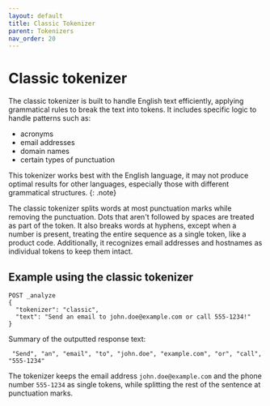 ```yaml
---
layout: default
title: Classic Tokenizer
parent: Tokenizers
nav_order: 20
---
```


# Classic tokenizer
The classic tokenizer is built to handle English text efficiently, applying grammatical rules to break the text into tokens. It includes specific logic to handle patterns such as:
- acronyms 
- email addresses
- domain names
- certain types of punctuation

This tokenizer works best with the English language, it may not produce optimal results for other languages, especially those with different grammatical structures.
{: .note}

The classic tokenizer splits words at most punctuation marks while removing the punctuation. Dots that aren't followed by spaces are treated as part of the token. It also breaks words at hyphens, except when a number is present, treating the entire sequence as a single token, like a product code. Additionally, it recognizes email addresses and hostnames as individual tokens to keep them intact.

## Example using the classic tokenizer
```
POST _analyze
{
  "tokenizer": "classic",
  "text": "Send an email to john.doe@example.com or call 555-1234!"
}
```
Summary of the outputted response text:
```
 "Send", "an", "email", "to", "john.doe", "example.com", "or", "call", "555-1234" 
```
The tokenizer keeps the email address `john.doe@example.com` and the phone number `555-1234` as single tokens, while splitting the rest of the sentence at punctuation marks.









